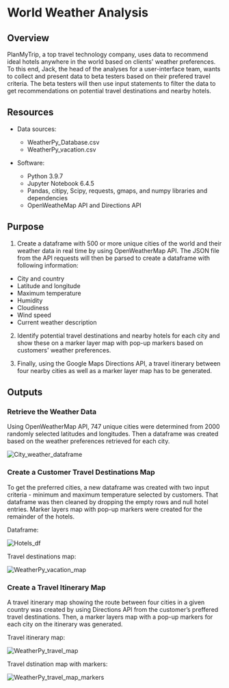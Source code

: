 # World Weather Analysis

## Overview

PlanMyTrip, a top travel technology company, uses data to recommend ideal hotels anywhere in the world based on clients' weather preferences. To this end, Jack, the head of the analyses for a user-interface team, wants to collect and present data to beta testers based on their prefered travel criteria. The beta testers will then use input statements to filter the data to get recommendations on potential travel destinations and nearby hotels. 

## Resources

- Data sources:
    - WeatherPy_Database.csv
    - WeatherPy_vacation.csv
    
- Software:
    - Python 3.9.7
    - Jupyter Notebook 6.4.5
    - Pandas, citipy, Scipy, requests, gmaps, and numpy libraries and dependencies
    - OpenWeatheMap API and Directions API

## Purpose

1. Create a dataframe with 500 or more unique cities of the world and their weather data in real time by using OpenWeatherMap API. The JSON file from the API requests will then be parsed to create a dataframe with following information:

 - City and country
 - Latitude and longitude
 - Maximum temperature
 - Humidity
 - Cloudiness
 - Wind speed
 - Current weather description

2. Identify potential travel destinations and nearby hotels for each city and show these on a marker layer map with pop-up markers based on customers' weather preferences.

3. Finally, using the Google Maps Directions API, a travel itinerary between four nearby cities as well as a marker layer map has to be generated.

## Outputs

### Retrieve the Weather Data

Using OpenWeatherMap API, 747 unique cities were determined from 2000 randomly selected latitudes and longitudes. Then a dataframe was created based on the weather preferences retrieved for each city.

![City_weather_dataframe]()


### Create a Customer Travel Destinations Map

To get the preferred cities, a new dataframe was created with two input criteria - minimum and maximum temperature selected by customers. That dataframe was then cleaned by dropping the empty rows and null hotel entries. Marker layers map with pop-up markers were created for the remainder of the hotels.

Dataframe:

![Hotels_df]()

Travel destinations map:

![WeatherPy_vacation_map]()


### Create a Travel Itinerary Map

A travel itinerary map showing the route between four cities in a given country was created by using Directions API from the customer’s preffered travel destinations. Then, a marker layers map with a pop-up markers for each city on the itinerary was generated.

Travel itinerary map:

![WeatherPy_travel_map]()

Travel dstination map with markers:

![WeatherPy_travel_map_markers]()
